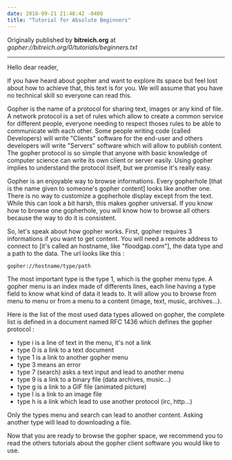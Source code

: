 ```yaml
---
date: 2018-09-21 21:48:42 -0400
title: "Tutorial for Absolute Beginners"
---
```


Originally published by **bitreich.org** at
_gopher://bitreich.org/0/tutorials/beginners.txt_

- - - - -

Hello dear reader,

If you have heard about gopher and want to explore its space but feel
lost about how to achieve that, this text is for you. We will assume
that you have no technical skill so everyone can read this.

Gopher is the name of a protocol for sharing text, images or any kind
of file. A network protocol is a set of rules which allow to create a
common service for different people, everyone needing to respect
thoses rules to be able to communicate with each other. Some people
writing code (called Developers) will write "Clients" software for the
end-user and others developers will write "Servers" software which
will allow to publish content. The gopher protocol is so simple that
anyone with basic knowledge of computer science can write its own
client or server easily. Using gopher implies to understand the
protocol itself, but we promise it's really easy.

Gopher is an enjoyable way to browse informations. Every gopherhole
[that is the name given to someone's gopher content] looks like
another one. There is no way to customize a gopherhole display except
from the text. While this can look a bit harsh, this makes gopher
universal. If you know how to browse one gopherhole, you will know how
to browse all others because the way to do it is consistent.

So, let's speak about how gopher works. First, gopher requires 3
informations if you want to get content. You will need a remote
address to connect to [it's called an hostname, like "floodgap.com"],
the data type and a path to the data. The url looks like this :

    gopher://hostname/type/path

The most important type is the type 1, which is the gopher menu
type. A gopher menu is an index made of differents lines, each line
having a type field to know what kind of data it leads to. It will
allow you to browse from menu to menu or from a menu to a content
(image, text, music, archives...).

Here is the list of the most used data types allowed on gopher, the
complete list is defined in a document named RFC 1436 which defines
the gopher protocol :

- type i is a line of text in the menu, it's not a link
- type 0 is a link to a text document
- type 1 is a link to another gopher menu
- type 3 means an error
- type 7 (search) asks a text input and lead to another menu
- type 9 is a link to a binary file (data archives, music...)
- type g is a link to a GIF file (animated picture)
- type I is a link to an image file
- type h is a link which lead to use another protocol (irc, http...)

Only the types menu and search can lead to another content. Asking
another type will lead to downloading a file.

Now that you are ready to browse the gopher space, we recommend you to
read the others tutorials about the gopher client software you would
like to use.


<!--  vim: set shiftwidth=4 tabstop=4 expandtab: -->
